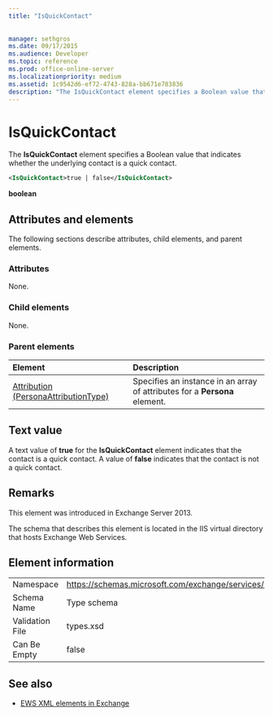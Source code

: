 ```yaml
---
title: "IsQuickContact"
 
 
manager: sethgros
ms.date: 09/17/2015
ms.audience: Developer
ms.topic: reference
ms.prod: office-online-server
ms.localizationpriority: medium
ms.assetid: 1c9542d6-ef72-4743-828a-bb671e783836
description: "The IsQuickContact element specifies a Boolean value that indicates whether the underlying contact is a quick contact."
---
```


# IsQuickContact

The **IsQuickContact** element specifies a Boolean value that indicates whether the underlying contact is a quick contact. 
  
```XML
<IsQuickContact>true | false</IsQuickContact>
```

 **boolean**
## Attributes and elements

The following sections describe attributes, child elements, and parent elements.
  
### Attributes

None.
  
### Child elements

None.
  
### Parent elements

|**Element**|**Description**|
|:-----|:-----|
|[Attribution (PersonaAttributionType)](attribution-personaattributiontype.md) <br/> |Specifies an instance in an array of attributes for a **Persona** element.  <br/> |
   
## Text value

A text value of **true** for the **IsQuickContact** element indicates that the contact is a quick contact. A value of **false** indicates that the contact is not a quick contact. 
  
## Remarks

This element was introduced in Exchange Server 2013.
  
The schema that describes this element is located in the IIS virtual directory that hosts Exchange Web Services.
  
## Element information

|||
|:-----|:-----|
|Namespace  <br/> |https://schemas.microsoft.com/exchange/services/2006/types  <br/> |
|Schema Name  <br/> |Type schema  <br/> |
|Validation File  <br/> |types.xsd  <br/> |
|Can Be Empty  <br/> |false  <br/> |
   
## See also



- [EWS XML elements in Exchange](ews-xml-elements-in-exchange.md)

